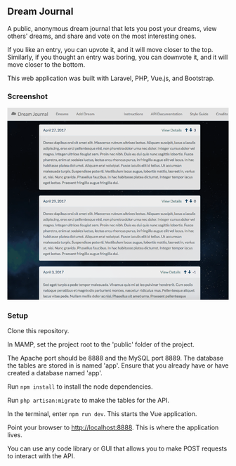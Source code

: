 ## Dream Journal

A public, anonymous dream journal that lets you post your dreams, view others' dreams, and share and vote on the most interesting ones.

If you like an entry, you can upvote it, and it will move closer to the top. Similarly, if you thought an entry was boring, you can downvote it, and it will move closer to the bottom.

This web application was built with Laravel, PHP, Vue.js, and Bootstrap.

### Screenshot
![screenshot](screenshot.png)

### Setup

Clone this repository.

In MAMP, set the project root to the 'public' folder of the project.

The Apache port should be 8888 and the MySQL port 8889.
The database the tables are stored in is named 'app'.
Ensure that you already have or have created a database named 'app'.

Run `npm install` to install the node dependencies.

Run `php artisan:migrate` to make the tables for the API.

In the terminal, enter `npm run dev`. This starts the Vue application.

Point your browser to [http://localhost:8888](http://localhost:8888). This is where the application lives.

You can use any code library or GUI that allows you to make POST requests to interact with the API.